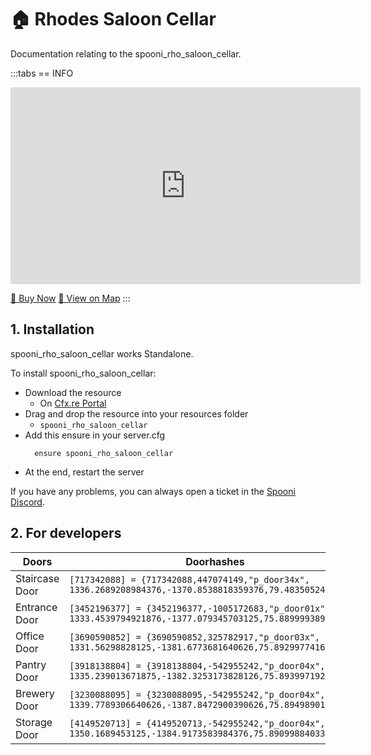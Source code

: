 # 🏠 Rhodes Saloon Cellar
Documentation relating to the spooni_rho_saloon_cellar.

:::tabs
== INFO
<iframe width="560" height="315" src="https://www.youtube.com/embed/deQ8mrcAkLc?si=1nF_zMiHCp1Uy9Gu" frameborder="0" allow="accelerometer; autoplay; clipboard-write; encrypted-media; gyroscope; picture-in-picture; web-share" referrerpolicy="strict-origin-when-cross-origin" allowfullscreen></iframe>

<a href="https://spooni-mapping.tebex.io/package/7060901" class="button-buy">🛒 Buy Now</a>
<a href="https://spooni.de/rdr2/?m=house235" class="button-map">📍 View on Map</a>
:::

## 1. Installation
spooni_rho_saloon_cellar works Standalone.  

To install spooni_rho_saloon_cellar:
- Download the resource
  - On [Cfx.re Portal](https://portal.cfx.re/)
- Drag and drop the resource into your resources folder
  - `spooni_rho_saloon_cellar`
- Add this ensure in your server.cfg
  ```
    ensure spooni_rho_saloon_cellar
  ```
- At the end, restart the server

If you have any problems, you can always open a ticket in the [Spooni Discord](https://discord.gg/spooni).

## 2. For developers
| Doors                     | Doorhashes
|---------------------------|----------------------------------------------------------------------------------|
| Staircase Door            | `[717342088] = {717342088,447074149,"p_door34x", 1336.2689208984376,-1370.8538818359376,79.48350524902344}`
| Entrance Door             | `[3452196377] = {3452196377,-1005172683,"p_door01x", 1333.4539794921876,-1377.079345703125,75.88999938964844}`
| Office Door               | `[3690590852] = {3690590852,325782917,"p_door03x", 1331.56298828125,-1381.6773681640626,75.89299774169922}`
| Pantry Door               | `[3918138804] = {3918138804,-542955242,"p_door04x", 1335.239013671875,-1382.3253173828126,75.89399719238281}`
| Brewery Door              | `[3230088095] = {3230088095,-542955242,"p_door04x", 1339.7789306640626,-1387.8472900390626,75.89498901367188}`
| Storage Door              | `[4149520713] = {4149520713,-542955242,"p_door04x", 1350.1689453125,-1384.9173583984376,75.89099884033203}`
